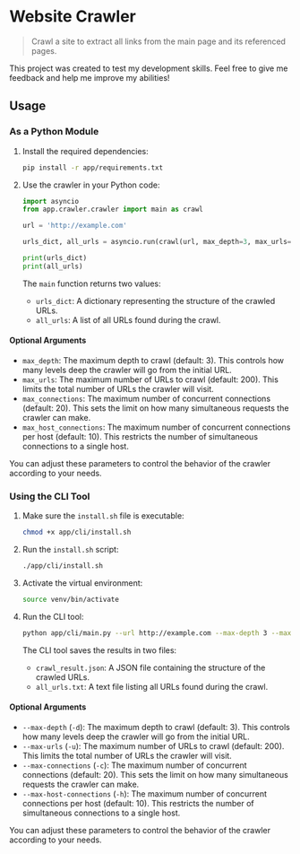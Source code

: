 # Website Crawler

> Crawl a site to extract all links from the main page and its referenced pages.

This project was created to test my development skills. Feel free to give me feedback and help me improve my abilities!

## Usage

### As a Python Module

1. Install the required dependencies:

   ```bash
   pip install -r app/requirements.txt
   ```

2. Use the crawler in your Python code:

   ```python
   import asyncio
   from app.crawler.crawler import main as crawl

   url = 'http://example.com'

   urls_dict, all_urls = asyncio.run(crawl(url, max_depth=3, max_urls=200, max_connections=20, max_host_connections=10))

   print(urls_dict)
   print(all_urls)
   ```

   The `main` function returns two values:

   - `urls_dict`: A dictionary representing the structure of the crawled URLs.
   - `all_urls`: A list of all URLs found during the crawl.

#### Optional Arguments

- `max_depth`: The maximum depth to crawl (default: 3). This controls how many levels deep the crawler will go from the initial URL.
- `max_urls`: The maximum number of URLs to crawl (default: 200). This limits the total number of URLs the crawler will visit.
- `max_connections`: The maximum number of concurrent connections (default: 20). This sets the limit on how many simultaneous requests the crawler can make.
- `max_host_connections`: The maximum number of concurrent connections per host (default: 10). This restricts the number of simultaneous connections to a single host.

You can adjust these parameters to control the behavior of the crawler according to your needs.

### Using the CLI Tool

1. Make sure the `install.sh` file is executable:

   ```bash
   chmod +x app/cli/install.sh
   ```

2. Run the `install.sh` script:

   ```bash
   ./app/cli/install.sh
   ```

3. Activate the virtual environment:

   ```bash
   source venv/bin/activate
   ```

4. Run the CLI tool:

   ```bash
   python app/cli/main.py --url http://example.com --max-depth 3 --max-urls 200 --max-connections 20 --max-host-connections 10
   ```

   The CLI tool saves the results in two files:

   - `crawl_result.json`: A JSON file containing the structure of the crawled URLs.
   - `all_urls.txt`: A text file listing all URLs found during the crawl.

#### Optional Arguments

- `--max-depth` (`-d`): The maximum depth to crawl (default: 3). This controls how many levels deep the crawler will go from the initial URL.
- `--max-urls` (`-u`): The maximum number of URLs to crawl (default: 200). This limits the total number of URLs the crawler will visit.
- `--max-connections` (`-c`): The maximum number of concurrent connections (default: 20). This sets the limit on how many simultaneous requests the crawler can make.
- `--max-host-connections` (`-h`): The maximum number of concurrent connections per host (default: 10). This restricts the number of simultaneous connections to a single host.

You can adjust these parameters to control the behavior of the crawler according to your needs.
